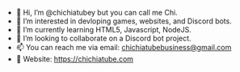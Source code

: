 - 👋 Hi, I’m @chichiatubey but you can call me Chi.
- 👀 I’m interested in devloping games, websites, and Discord bots.
- 🌱 I’m currently learning HTML5, Javascript, NodeJS.
- 💞️ I’m looking to collaborate on a Discord bot project.
- 📫 You can reach me via email: chichiatubebusiness@gmail.com
- 🔗 Website: https://chichiatube.com 

<!---
chichiatubey/chichiatubey is a ✨ special ✨ repository because its `README.md` (this file) appears on your GitHub profile.
You can click the Preview link to take a look at your changes.
--->
